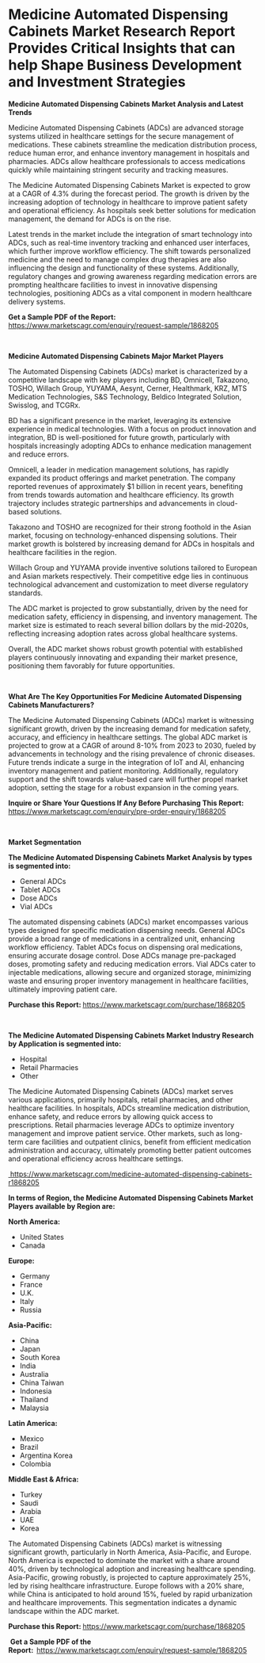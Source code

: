 <p><h1>Medicine Automated Dispensing Cabinets Market Research Report Provides Critical Insights that can help Shape Business Development and Investment Strategies</h1></p><p><strong>Medicine Automated Dispensing Cabinets Market Analysis and Latest Trends</strong></p>
<p><p>Medicine Automated Dispensing Cabinets (ADCs) are advanced storage systems utilized in healthcare settings for the secure management of medications. These cabinets streamline the medication distribution process, reduce human error, and enhance inventory management in hospitals and pharmacies. ADCs allow healthcare professionals to access medications quickly while maintaining stringent security and tracking measures.</p><p>The Medicine Automated Dispensing Cabinets Market is expected to grow at a CAGR of 4.3% during the forecast period. The growth is driven by the increasing adoption of technology in healthcare to improve patient safety and operational efficiency. As hospitals seek better solutions for medication management, the demand for ADCs is on the rise. </p><p>Latest trends in the market include the integration of smart technology into ADCs, such as real-time inventory tracking and enhanced user interfaces, which further improve workflow efficiency. The shift towards personalized medicine and the need to manage complex drug therapies are also influencing the design and functionality of these systems. Additionally, regulatory changes and growing awareness regarding medication errors are prompting healthcare facilities to invest in innovative dispensing technologies, positioning ADCs as a vital component in modern healthcare delivery systems. </p></p>
<p><strong>Get a Sample PDF of the Report:&nbsp;</strong> <a href="https://www.marketscagr.com/enquiry/request-sample/1868205?utm_campaign=3606&utm_medium=2&utm_source=Github&utm_content=ia&utm_term=14042025&utm_id=medicine-automated-dispensing-cabinets">https://www.marketscagr.com/enquiry/request-sample/1868205</a></p>
<p>&nbsp;</p>
<p><strong>Medicine Automated Dispensing Cabinets Major Market Players</strong></p>
<p><p>The Automated Dispensing Cabinets (ADCs) market is characterized by a competitive landscape with key players including BD, Omnicell, Takazono, TOSHO, Willach Group, YUYAMA, Aesynt, Cerner, Healthmark, KRZ, MTS Medication Technologies, S&S Technology, Beldico Integrated Solution, Swisslog, and TCGRx. </p><p>BD has a significant presence in the market, leveraging its extensive experience in medical technologies. With a focus on product innovation and integration, BD is well-positioned for future growth, particularly with hospitals increasingly adopting ADCs to enhance medication management and reduce errors. </p><p>Omnicell, a leader in medication management solutions, has rapidly expanded its product offerings and market penetration. The company reported revenues of approximately $1 billion in recent years, benefiting from trends towards automation and healthcare efficiency. Its growth trajectory includes strategic partnerships and advancements in cloud-based solutions.</p><p>Takazono and TOSHO are recognized for their strong foothold in the Asian market, focusing on technology-enhanced dispensing solutions. Their market growth is bolstered by increasing demand for ADCs in hospitals and healthcare facilities in the region.</p><p>Willach Group and YUYAMA provide inventive solutions tailored to European and Asian markets respectively. Their competitive edge lies in continuous technological advancement and customization to meet diverse regulatory standards.</p><p>The ADC market is projected to grow substantially, driven by the need for medication safety, efficiency in dispensing, and inventory management. The market size is estimated to reach several billion dollars by the mid-2020s, reflecting increasing adoption rates across global healthcare systems. </p><p>Overall, the ADC market shows robust growth potential with established players continuously innovating and expanding their market presence, positioning them favorably for future opportunities.</p></p>
<p>&nbsp;</p>
<p><strong>What Are The Key Opportunities For Medicine Automated Dispensing Cabinets Manufacturers?</strong></p>
<p><p>The Medicine Automated Dispensing Cabinets (ADCs) market is witnessing significant growth, driven by the increasing demand for medication safety, accuracy, and efficiency in healthcare settings. The global ADC market is projected to grow at a CAGR of around 8-10% from 2023 to 2030, fueled by advancements in technology and the rising prevalence of chronic diseases. Future trends indicate a surge in the integration of IoT and AI, enhancing inventory management and patient monitoring. Additionally, regulatory support and the shift towards value-based care will further propel market adoption, setting the stage for a robust expansion in the coming years.</p></p>
<p><strong>Inquire or Share Your Questions If Any Before Purchasing This Report:</strong> <a href="https://www.marketscagr.com/enquiry/pre-order-enquiry/1868205?utm_campaign=3606&utm_medium=2&utm_source=Github&utm_content=ia&utm_term=14042025&utm_id=medicine-automated-dispensing-cabinets">https://www.marketscagr.com/enquiry/pre-order-enquiry/1868205</a></p>
<p>&nbsp;</p>
<p><strong>Market Segmentation</strong></p>
<p><strong>The Medicine Automated Dispensing Cabinets Market Analysis by types is segmented into:</strong></p>
<p><ul><li>General ADCs</li><li>Tablet ADCs</li><li>Dose ADCs</li><li>Vial ADCs</li></ul></p>
<p><p>The automated dispensing cabinets (ADCs) market encompasses various types designed for specific medication dispensing needs. General ADCs provide a broad range of medications in a centralized unit, enhancing workflow efficiency. Tablet ADCs focus on dispensing oral medications, ensuring accurate dosage control. Dose ADCs manage pre-packaged doses, promoting safety and reducing medication errors. Vial ADCs cater to injectable medications, allowing secure and organized storage, minimizing waste and ensuring proper inventory management in healthcare facilities, ultimately improving patient care.</p></p>
<p><strong>Purchase this Report:&nbsp;</strong><a href="https://www.marketscagr.com/purchase/1868205?utm_campaign=3606&utm_medium=2&utm_source=Github&utm_content=ia&utm_term=14042025&utm_id=medicine-automated-dispensing-cabinets">https://www.marketscagr.com/purchase/1868205</a></p>
<p>&nbsp;</p>
<p><strong>The Medicine Automated Dispensing Cabinets Market Industry Research by Application is segmented into:</strong></p>
<p><ul><li>Hospital</li><li>Retail Pharmacies</li><li>Other</li></ul></p>
<p><p>The Medicine Automated Dispensing Cabinets (ADCs) market serves various applications, primarily hospitals, retail pharmacies, and other healthcare facilities. In hospitals, ADCs streamline medication distribution, enhance safety, and reduce errors by allowing quick access to prescriptions. Retail pharmacies leverage ADCs to optimize inventory management and improve patient service. Other markets, such as long-term care facilities and outpatient clinics, benefit from efficient medication administration and accuracy, ultimately promoting better patient outcomes and operational efficiency across healthcare settings.</p></p>
<p><a href="https://www.marketscagr.com/medicine-automated-dispensing-cabinets-r1868205?utm_campaign=3606&utm_medium=2&utm_source=Github&utm_content=ia&utm_term=14042025&utm_id=medicine-automated-dispensing-cabinets">&nbsp;https://www.marketscagr.com/medicine-automated-dispensing-cabinets-r1868205</a></p>
<p><strong>In terms of Region, the Medicine Automated Dispensing Cabinets Market Players available by Region are:</strong></p>
<p>
    <p> <strong> North America: </strong>
        <ul>
            <li>United States</li>
            <li>Canada</li>
        </ul>
        </p> 
    <p> <strong> Europe: </strong>
        <ul>
            <li>Germany</li>
            <li>France</li>
            <li>U.K.</li>
            <li>Italy</li>
            <li>Russia</li>
        </ul>
        </p> 
    <p> <strong> Asia-Pacific: </strong>
        <ul>
            <li>China</li>
            <li>Japan</li>
            <li>South Korea</li>
            <li>India</li>
            <li>Australia</li>
            <li>China Taiwan</li>
            <li>Indonesia</li>
            <li>Thailand</li>
            <li>Malaysia</li>
        </ul>
        </p> 
    <p> <strong> Latin America: </strong>
        <ul>
            <li>Mexico</li>
            <li>Brazil</li>
            <li>Argentina Korea</li>
            <li>Colombia</li>
        </ul>
        </p> 
    <p> <strong> Middle East & Africa: </strong>
        <ul>
            <li>Turkey</li>
            <li>Saudi</li>
            <li>Arabia</li>
            <li>UAE</li>
            <li>Korea</li>
        </ul>
    </p>
    </p>
<p><p>The Automated Dispensing Cabinets (ADCs) market is witnessing significant growth, particularly in North America, Asia-Pacific, and Europe. North America is expected to dominate the market with a share around 40%, driven by technological adoption and increasing healthcare spending. Asia-Pacific, growing robustly, is projected to capture approximately 25%, led by rising healthcare infrastructure. Europe follows with a 20% share, while China is anticipated to hold around 15%, fueled by rapid urbanization and healthcare improvements. This segmentation indicates a dynamic landscape within the ADC market.</p></p>
<p><strong>Purchase this Report: </strong><a href="https://www.marketscagr.com/purchase/1868205?utm_campaign=3606&utm_medium=2&utm_source=Github&utm_content=ia&utm_term=14042025&utm_id=medicine-automated-dispensing-cabinets">https://www.marketscagr.com/purchase/1868205</a></p>
<p>&nbsp;<strong>Get a Sample PDF of the Report:&nbsp;&nbsp;</strong><a href="https://www.marketscagr.com/enquiry/request-sample/1868205?utm_campaign=3606&utm_medium=2&utm_source=Github&utm_content=ia&utm_term=14042025&utm_id=medicine-automated-dispensing-cabinets">https://www.marketscagr.com/enquiry/request-sample/1868205</a></p>
<p><strong></strong></p>
<p><p></p><p></p><p></p></p>